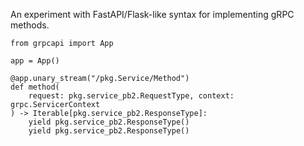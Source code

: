 An experiment with FastAPI/Flask-like syntax for implementing gRPC methods.

```python3
from grpcapi import App

app = App()

@app.unary_stream("/pkg.Service/Method")
def method(
    request: pkg.service_pb2.RequestType, context: grpc.ServicerContext
) -> Iterable[pkg.service_pb2.ResponseType]:
    yield pkg.service_pb2.ResponseType()
    yield pkg.service_pb2.ResponseType()
```
